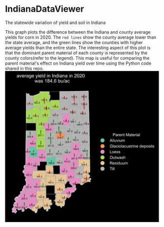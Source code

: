 # IndianaDataViewer
The statewide variation of yield and soil in Indiana

This graph plots the difference between the Indiana and county average yields for corn in 2020. The `red lines` show the county average lower than the state average, and the green lines show the counties with higher average yields than the entire state. The interesting aspect of this plot is that the dominant parent material of each county is represented by the county colors(refer to the legend). This map is useful for comparing the parent material's effect on Indiana yield over time using the Python code shared in this repo.
![alt text](plots/indianaCountywise_dclYield2020_barplot.png)
